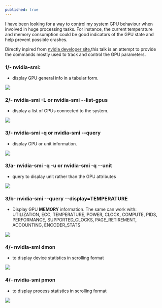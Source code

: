 ```yaml
---
published: true
---
```



I have been looking for a way to control my system GPU behaviour when involved in huge processing tasks. For instance, the current temperature and memory consumption could be good indicators of the GPU state and help prevent possible crashes.

Directly inpired from [nvidia developer site](http://developer.nvidia.com/nvidia-management-library-nvml/),this talk is an attempt to provide the commands mostly used to track and control the GPU parameters.

### 1/- nvidia-smi:
* display GPU general info in a tabular form.

![]({{site.baseurl}}/images/nvidia-smi_0.png)




### 2/- nvidia-smi -L or nvidia-smi --list-gpus
* display a list of GPUs connected to the system.
       
![]({{site.baseurl}}/images/nvidia-smi_1.png)





### 3/- nvidia-smi -q or nvidia-smi --query
* display GPU or unit information.
       
![]({{site.baseurl}}/images/nvidia-smi_2.png)




### 3/a- nvidia-smi -q -u or nvidia-smi -q --unit
* query to display unit rather than the GPU attributes
       
![]({{site.baseurl}}/images/nvidia-smi_3a_.png)




### 3/b- nvidia-smi --query --display=TEMPERATURE
*  Display GPU **MEMORY** information. The same can work with:
                      UTILIZATION, ECC, TEMPERATURE, POWER, CLOCK,
                      COMPUTE, PIDS, PERFORMANCE, SUPPORTED_CLOCKS,
                      PAGE_RETIREMENT, ACCOUNTING, ENCODER_STATS 


       
![]({{site.baseurl}}/images/nvidia-smi_3b_.png)




### 4/- nvidia-smi dmon
* to  display device statistics in scrolling format

       
![]({{site.baseurl}}/images/nvidia-smi_4_.png)




### 4/- nvidia-smi pmon
* to  display process statistics in scrolling format

       
![]({{site.baseurl}}/images/nvidia-smi_5_.png)



























